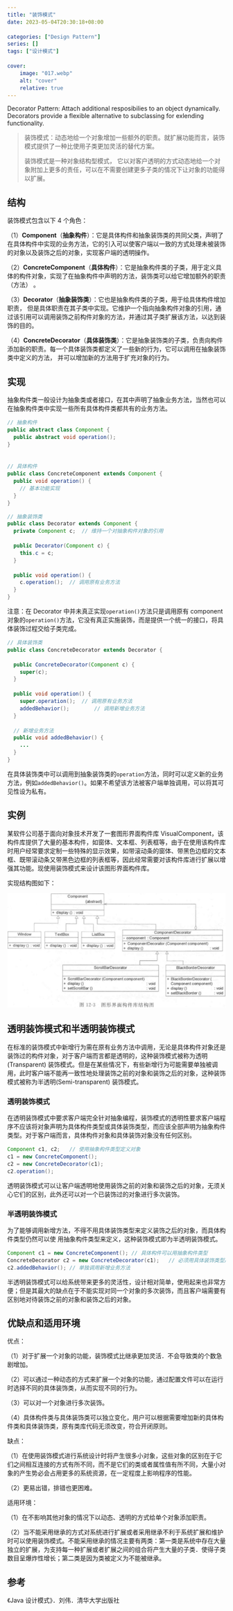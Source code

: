 ```yaml
---
title: "装饰模式"
date: 2023-05-04T20:30:18+08:00

categories: ["Design Pattern"]
series: []
tags: ["设计模式"]

cover:
    image: "017.webp"
    alt: "cover"
    relative: true
---
```


Decorator Pattern: Attach additional resposibilies to an object dynamically. Decorators provide a flexible alternative to subclassing for exlending functionality.

> 装饰模式：动态地给一个对象增加一些额外的职责。就扩展功能而言，装饰模式提供了一种比使用子类更加灵活的替代方案。
> 
> 装饰模式是一种对象结构型模式， 它以对客户透明的方式动态地给一个对象附加上更多的责任，可以在不需要创建更多子类的情况下让对象的功能得以扩展。

## 结构

装饰模式包含以下 4 个角色：

（1）**Component**（**抽象构件**）：它是具体构件和抽象装饰类的共同父类，声明了在具体构件中实现的业务方法，它的引入可以使客户端以一致的方式处理未被装饰的对象以及装饰之后的对象，实现客户端的透明操作。

（2）**ConcreteComponent**（**具体构件**）：它是抽象构件类的子类，用于定义具体的构件对象，实现了在抽象构件中声明的方法，装饰类可以给它增加额外的职责（方法） 。

（3）**Decorator**（**抽象装饰类**）：它也是抽象构件类的子类，用于给具体构件增加职责， 但是具体职责在其子类中实现。它维护一个指向抽象构件对象的引用，通过该引用可以调用装饰之前构件对象的方法，并通过其子类扩展该方法，以达到装饰的目的。

（4）**ConcreteDecorator**（**具体装饰类**）：它是抽象装饰类的子类，负责向构件添加新的职责。每一个具体装饰类都定义了一些新的行为，它可以调用在抽象装饰类中定义的方法， 并可以增加新的方法用于扩充对象的行为。

## 实现

抽象构件类一般设计为抽象类或者接口，在其中声明了抽象业务方法，当然也可以在抽象构件类中实现一些所有具体构件类都共有的业务方法。

```java
// 抽象构件
public abstract class Component {
  public abstract void operation();
}


// 具体构件
public class ConcreteComponent extends Component {
  public void operation() {
    // 基本功能实现
  }
}
```



```java
// 抽象装饰类
public class Decorator extends Component {
  private Component c;	// 维持一个对抽象构件对象的引用
  
  public Decorator(Component c) {
    this.c = c;
  }
  
  public void operation() {
    c.operation();	// 调用原有业务方法
  }
}
```

注意：在 Decorator 中并未真正实现`operation()`方法只是调用原有 component 对象的`operation()`方法，它没有真正实施装饰，而是提供一个统一的接口，将具体装饰过程交给子类完成。

```java
// 具体装饰类
public class ConcreteDecorator extends Decorator {
  
  public ConcreteDecorator(Component c) {
    super(c);
  }
  
  public void operation() {
    super.operation();	// 调用原有业务方法
    addedBehavior();		// 调用新增业务方法
  }
  
  // 新增业务方法
  public void addedBehavior() {
    ...
  }
}
```

在具体装饰类中可以调用到抽象装饰类的`operation`方法，同时可以定义新的业务方法，例如`addedBehavior()`。如果不希望该方法被客户端单独调用，可以将其可见性设为私有。

## 实例

某软件公司基于面向对象技术开发了一套图形界面构件库 VisualComponent，该构件库提供了大量的基本构件，如窗体、文本框、列表框等，由于在使用该构件库时用户经常要求定制一些特殊的显示效果，如带滚动条的窗体、带黑色边框的文本框、既带滚动条又带黑色边框的列表框等，因此经常需要对该构件库进行扩展以增强其功能。现使用装饰模式来设计该图形界面构件库。

实现结构图如下：

![image-20230504220719078](./img/index/image-20230504220719078.png)

## 透明装饰模式和半透明装饰模式

在标准的装饰模式中新增行为需在原有业务方法中调用，无论是具体构件对象还是装饰过的构件对象，对于客户端而言都是透明的，这种装饰模式被称为透明 (Transparent) 装饰模式。但是在某些情况下，有些新增行为可能需要单独被调用，此时客户端不能再一致性地处理装饰之前的对象和装饰之后的对象，这种装饰模式被称为半透明(Semi-transparent) 装饰模式。

### 透明装饰模式

在透明装饰模式中要求客户端完全针对抽象编程，装饰模式的透明性要求客户端程序不应该将对象声明为具体构件类型或具体装饰类型，而应该全部声明为抽象构件类型。对于客户端而言，具体构件对象和具体装饰对象没有任何区别。

```java
Component c1, c2;	// 使用抽象构件类型定义对象
c1 = new ConcreteComponent();
c2 = new ConcreteDecorator(c1);
c2.operation();
```

透明装饰模式可以让客户端透明地使用装饰之前的对象和装饰之后的对象，无须关心它们的区别，此外还可以对一个已装饰过的对象进行多次装饰。

### 半透明装饰模式

为了能够调用新增方法，不得不用具体装饰类型来定义装饰之后的对象，而具体构件类型仍然可以使
用抽象构件类型来定义，这种装饰模式即为半透明装饰模式。

```java
Component c1 = new ConcreteComponent();	// 具体构件可以用抽象构件类型
ConcreteDecorator c2 = new ConcreteDecorator(c1);	// 必须用具体装饰类型声明
c2.addedBehavior();	// 单独调用新增业务方法
```

半透明装饰模式可以给系统带来更多的灵活性，设计相对简单，使用起来也非常方便；但是其最大的缺点在于不能实现对同一个对象的多次装饰，而且客户端需要有区别地对待装饰之前的对象和装饰之后的对象。

## 优缺点和适用环境

优点：

（1）对于扩展一个对象的功能，装饰模式比继承更加灵活．不会导致类的个数急剧增加。

（2）可以通过一种动态的方式来扩展一个对象的功能，通过配置文件可以在运行时选择不同的具体装饰类，从而实现不同的行为。

（3）可以对一个对象进行多次装饰。

（4）具体构件类与具体装饰类可以独立变化，用户可以根据需要增加新的具体构件类和具体装饰类，原有类库代码无须改变，符合开闭原则。

缺点：

（1）在使用装饰模式进行系统设计时将产生很多小对象，这些对象的区别在于它们之间相互连接的方式有所不同，而不是它们的类或者属性值有所不同，大量小对象的产生势必会占用更多的系统资源，在一定程度上影响程序的性能。

（2）更易出错，排错也更困难。

适用环境：

（1）在不影响其他对象的情况下以动态、透明的方式给单个对象添加职责。

（2）当不能采用继承的方式对系统进行扩展或者采用继承不利于系统扩展和维护时可以使用装饰模式。不能采用继承的情况主要有两类：第一类是系统中存在大量独立的扩展，为支持每一种扩展或者扩展之间的组合将产生大量的子类．使得子类数目呈爆炸性增长；第二类是因为类被定义为不能被继承。

## 参考

《Java 设计模式》．刘伟．清华大学出版社
